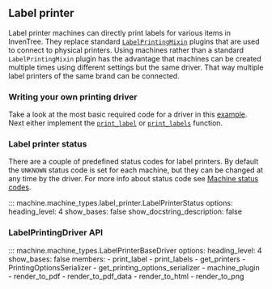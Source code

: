 ## Label printer

Label printer machines can directly print labels for various items in InvenTree. They replace standard [`LabelPrintingMixin`](../plugins/label.md) plugins that are used to connect to physical printers. Using machines rather than a standard `LabelPrintingMixin` plugin has the advantage that machines can be created multiple times using different settings but the same driver. That way multiple label printers of the same brand can be connected.

### Writing your own printing driver

Take a look at the most basic required code for a driver in this [example](./overview.md#example-driver). Next either implement the [`print_label`](#machine.machine_types.LabelPrinterBaseDriver.print_label) or [`print_labels`](#machine.machine_types.LabelPrinterBaseDriver.print_labels) function.

### Label printer status

There are a couple of predefined status codes for label printers. By default the `UNKNOWN` status code is set for each machine, but they can be changed at any time by the driver. For more info about status code see [Machine status codes](./overview.md#machine-status).

::: machine.machine_types.label_printer.LabelPrinterStatus
    options:
        heading_level: 4
        show_bases: false
        show_docstring_description: false

### LabelPrintingDriver API

::: machine.machine_types.LabelPrinterBaseDriver
    options:
        heading_level: 4
        show_bases: false
        members:
          - print_label
          - print_labels
          - get_printers
          - PrintingOptionsSerializer
          - get_printing_options_serializer
          - machine_plugin
          - render_to_pdf
          - render_to_pdf_data
          - render_to_html
          - render_to_png
